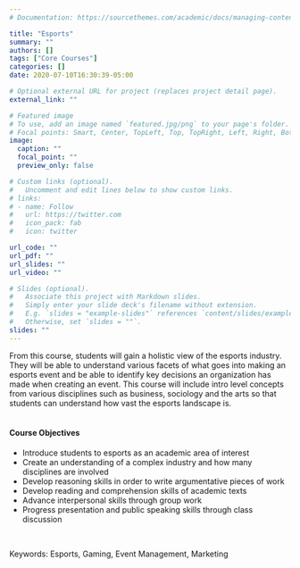 ```yaml
---
# Documentation: https://sourcethemes.com/academic/docs/managing-content/

title: "Esports"
summary: ""
authors: []
tags: ["Core Courses"]
categories: []
date: 2020-07-10T16:30:39-05:00

# Optional external URL for project (replaces project detail page).
external_link: ""

# Featured image
# To use, add an image named `featured.jpg/png` to your page's folder.
# Focal points: Smart, Center, TopLeft, Top, TopRight, Left, Right, BottomLeft, Bottom, BottomRight.
image:
  caption: ""
  focal_point: ""
  preview_only: false

# Custom links (optional).
#   Uncomment and edit lines below to show custom links.
# links:
# - name: Follow
#   url: https://twitter.com
#   icon_pack: fab
#   icon: twitter

url_code: ""
url_pdf: ""
url_slides: ""
url_video: ""

# Slides (optional).
#   Associate this project with Markdown slides.
#   Simply enter your slide deck's filename without extension.
#   E.g. `slides = "example-slides"` references `content/slides/example-slides.md`.
#   Otherwise, set `slides = ""`.
slides: ""
---
```


From this course, students will gain a holistic view of the esports industry. They will be able to understand various facets of what goes into making an esports event and be able to identify key decisions an organization has made when creating an event. This course will include intro level concepts from various disciplines such as business, sociology and the arts so that students can understand how vast the esports landscape is.
<br>
<br>
#### Course Objectives 

- Introduce students to esports as an academic area of interest
- Create an understanding of a complex industry and how many disciplines are involved
- Develop reasoning skills in order to write argumentative pieces of work
- Develop reading and comprehension skills of academic texts
- Advance interpersonal skills through group work
- Progress presentation and public speaking skills through class discussion

<br>

Keywords: Esports, Gaming, Event Management, Marketing